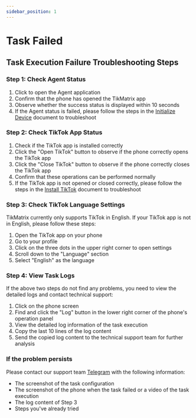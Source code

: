 ```yaml
---
sidebar_position: 1
---
```


# Task Failed

## Task Execution Failure Troubleshooting Steps

### Step 1: Check Agent Status

1. Click to open the Agent application
2. Confirm that the phone has opened the TikMatrix app
3. Observe whether the success status is displayed within 10 seconds
4. If the Agent status is failed, please follow the steps in the [Initialize Device](../tutorial-basics/2.init-device.md) document to troubleshoot

### Step 2: Check TikTok App Status

1. Check if the TikTok app is installed correctly
2. Click the "Open TikTok" button to observe if the phone correctly opens the TikTok app
3. Click the "Close TikTok" button to observe if the phone correctly closes the TikTok app
4. Confirm that these operations can be performed normally
5. If the TikTok app is not opened or closed correctly, please follow the steps in the [Install TikTok](../tutorial-basics/3.install-tiktok.md) document to troubleshoot

### Step 3: Check TikTok Language Settings

TikMatrix currently only supports TikTok in English. If your TikTok app is not in English, please follow these steps:

1. Open the TikTok app on your phone
2. Go to your profile
3. Click on the three dots in the upper right corner to open settings
4. Scroll down to the "Language" section
5. Select "English" as the language

### Step 4: View Task Logs

If the above two steps do not find any problems, you need to view the detailed logs and contact technical support:

1. Click on the phone screen
2. Find and click the "Log" button in the lower right corner of the phone's operation panel
3. View the detailed log information of the task execution
4. Copy the last 10 lines of the log content
5. Send the copied log content to the technical support team for further analysis

### If the problem persists

Please contact our support team [Telegram](https://t.me/tikmatrix_support) with the following information:

- The screenshot of the task configuration
- The screenshot of the phone when the task failed or a video of the task execution
- The log content of Step 3
- Steps you've already tried
